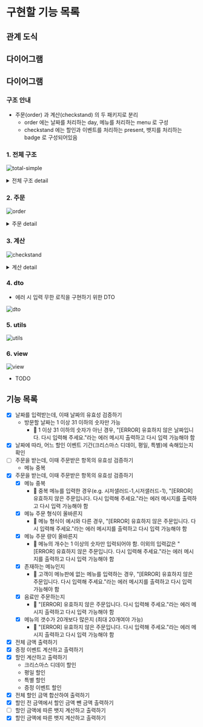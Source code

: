# 구현할 기능 목록
## 관계 도식
## 다이어그램 
## 다이어그램
### 구조 안내
- 주문(order) 과 계산(checkstand) 의 두 패키지로 분리
    - order 에는 날짜를 처리하는 day, 메뉴를 처리하는 menu 로 구성
    - checkstand 에는 할인과 이벤트를 처리하는 present, 뱃지를 처리하는 badge 로 구성되어있음

### 1. 전체 구조
![total-simple](https://github.com/snaag/java-christmas-6-snaag/assets/42943992/5aa2a006-6de3-4910-8518-2126d2420190)

<details>
<summary>전체 구조 detail</summary>

![total-detail](https://github.com/snaag/java-christmas-6-snaag/assets/42943992/33967d8d-5d5f-40fb-a146-739a829c7ee5)

</details>


### 2. 주문
![order](https://github.com/snaag/java-christmas-6-snaag/assets/42943992/a7762d3d-18b0-4445-ac96-6081a34802da)

<details>
<summary>주문 detail</summary>

![order-detail](https://github.com/snaag/java-christmas-6-snaag/assets/42943992/0a17d17e-917e-42ed-be1a-84f8dac96496)

</details>


### 3. 계산
![checkstand](https://github.com/snaag/java-christmas-6-snaag/assets/42943992/c551ca35-2a68-4121-b0c5-5cdd02515a7c)

<details>
<summary>계산 detail</summary>

![checkstand-detail](https://github.com/snaag/java-christmas-6-snaag/assets/42943992/6fafdf6c-d7a8-4d99-861b-9413c57e6fbf)

</details>



### 4. dto
- 에러 시 입력 무한 로직을 구현하기 위한 DTO

![dto](https://github.com/snaag/java-christmas-6-snaag/assets/42943992/c2c4379b-4e6f-4ea0-b4e3-36822107203b)

### 5. utils
![utils](https://github.com/snaag/java-christmas-6-snaag/assets/42943992/9721b94a-565c-4bcb-93e4-67c722c9054f)


### 6. view
![view](https://github.com/snaag/java-christmas-6-snaag/assets/42943992/82b5ce96-da99-461a-b1b2-47573324bda7)


- TODO

## 기능 목록
- [x] 날짜를 입력받는데, 이때 날짜의 유효성 검증하기
    - 방문할 날짜는 1 이상 31 이하의 숫자만 가능
        - 🚨 1 이상 31 이하의 숫자가 아닌 경우, "[ERROR] 유효하지 않은 날짜입니다. 다시 입력해 주세요."라는 에러 메시지 출력하고 다시 입력 가능해야 함
- [x] 날짜에 따라, 어느 할인 이벤트 기간(크리스마스 디데이, 평일, 특별)에 속해있는지 확인
- [ ] 주문을 받는데, 이때 주문받은 항목의 유효성 검증하기
    - 메뉴 중복
- [x] 주문을 받는데, 이때 주문받은 항목의 유효성 검증하기
    - [x] 메뉴 중복
        - 🚨 중복 메뉴를 입력한 경우(e.g. 시저샐러드-1,시저샐러드-1), "[ERROR] 유효하지 않은 주문입니다. 다시 입력해 주세요."라는 에러 메시지를 출력하고 다시 입력 가능해야 함
    - [x] 메뉴 주문 형식이 올바른지
        - 🚨 메뉴 형식이 예시와 다른 경우, "[ERROR] 유효하지 않은 주문입니다. 다시 입력해 주세요."라는 에러 메시지를 출력하고 다시 입력 가능해야 함
    - [x] 메뉴 주문 량이 올바른지
        - 🚨 메뉴의 개수는 1 이상의 숫자만 입력되어야 함. 이외의 입력값은 "[ERROR] 유효하지 않은 주문입니다. 다시 입력해 주세요."라는 에러 메시지를 출력하고 다시 입력 가능해야 함
    - [x] 존재하는 메뉴인지
        - 🚨 고객이 메뉴판에 없는 메뉴를 입력하는 경우, "[ERROR] 유효하지 않은 주문입니다. 다시 입력해 주세요."라는 에러 메시지를 출력하고 다시 입력 가능해야 함
    - [x] 음료만 주문하는지
        - 🚨 "[ERROR] 유효하지 않은 주문입니다. 다시 입력해 주세요."라는 에러 메시지 출력하고 다시 입력 가능해야 함
    - [x] 메뉴의 갯수가 20개보다 많은지 (최대 20개여야 가능)
        - 🚨 "[ERROR] 유효하지 않은 주문입니다. 다시 입력해 주세요."라는 에러 메시지 출력하고 다시 입력 가능해야 함
- [x] 전체 금액 출력하기
- [x] 증정 이벤트 계산하고 출력하기
- [x] 할인 계산하고 출력하기
    - 크리스마스 디데이 할인
    - 평일 할인
    - 특별 할인
    - 증정 이벤트 할인
- [x] 전체 할인 금액 합산하여 출력하기
- [x] 할인 전 금액에서 할인 금액 뺀 금액 출력하기
- [ ] 할인 금액에 따른 뱃지 계산하고 출력하기 
- [x] 할인 금액에 따른 뱃지 계산하고 출력하기 